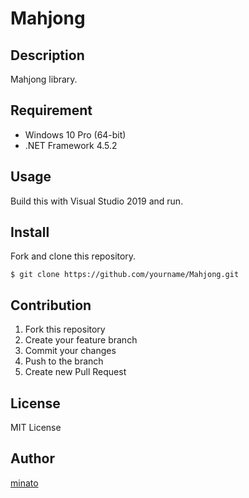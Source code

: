 # Mahjong

## Description

Mahjong library.

## Requirement

- Windows 10 Pro (64-bit)
- .NET Framework 4.5.2

## Usage

Build this with Visual Studio 2019 and run.

## Install

Fork and clone this repository.

```
$ git clone https://github.com/yourname/Mahjong.git
```

## Contribution

1. Fork this repository
2. Create your feature branch
3. Commit your changes
4. Push to the branch
5. Create new Pull Request

## License

MIT License

## Author

[minato](https://blog.minatoproject.com/)

